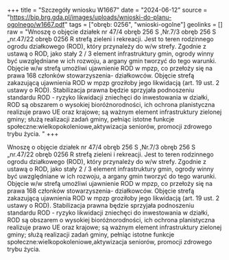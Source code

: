 +++
title = "Szczegóły wniosku W1667"
date = "2024-06-12"
source = "https://bip.brg.gda.pl/images/uploads/wnioski-do-planu-ogolnego/w1667.pdf"
tags = ["obręb: 0256", "wnioski-ogolne"]
geolinks = []
raw = "Wnoszę o objęcie działek nr 47/4 obręb 256 S ,Nr.7/3 obręb 256 S „nr.47/22 obręb 0256 R strefą zieleni i rekreacji. Jest to teren rodzinnego ogrodu działkowego (ROD), który przynależy do w/w strefy. Zgodnie z ustawą o ROD, jako stały 2 / 3 element infrastruktury gmin, ogrody winny być uwzględniane w ich rozwoju, a argany gmin tworzyć do tego warunki. Objęcie w/w strefą umożliwi ujawnienie ROD w mpzp, co przełoży się na prawa 168 członków stowarzyszenia- działkowców. Objęcie strefą zakazującą ujawnienia ROD w mpzp groziłoby jego likwidacją (art. 19 ust. 2 ustawy o ROD). Stabilizacja prawna będzie sprzyjała podnoszeniu standardu ROD - ryzyko likwidacji zniechęci do inwestowania w działki, ROD są obszarem o wysokiej bioróżnorodności, ich ochrona planistyczna realizuje prawo UE oraz krajowe; są ważnym element infrastruktury zielonej gminy; służą realizacji zadań gminy, pełniąc istotne funkcje społeczne:wielkopokoleniowe,aktywizacja seniorów, promocji zdrowego trybu życia. "
+++

Wnoszę o objęcie działek nr 47/4 obręb 256 S ,Nr.7/3 obręb 256 S „nr.47/22 obręb
0256 R strefą zieleni i rekreacji. Jest to teren rodzinnego ogrodu działkowego (ROD), który
przynależy do w/w strefy. Zgodnie z ustawą o ROD, jako stały 2 / 3 element infrastruktury gmin,
ogrody winny być uwzględniane w ich rozwoju, a argany gmin tworzyć do tego warunki. Objęcie
w/w strefą umożliwi ujawnienie ROD w mpzp, co przełoży się na prawa 168 członków
stowarzyszenia- działkowców. Objęcie strefą zakazującą ujawnienia ROD w mpzp groziłoby jego
likwidacją (art. 19 ust. 2 ustawy o ROD). Stabilizacja prawna będzie sprzyjała podnoszeniu
standardu ROD - ryzyko likwidacji zniechęci do inwestowania w działki, ROD są obszarem o
wysokiej bioróżnorodności, ich ochrona planistyczna realizuje prawo UE oraz krajowe; są
ważnym element infrastruktury zielonej gminy; służą realizacji zadań gminy, pełniąc istotne
funkcje społeczne:wielkopokoleniowe,aktywizacja seniorów, promocji zdrowego trybu życia.




